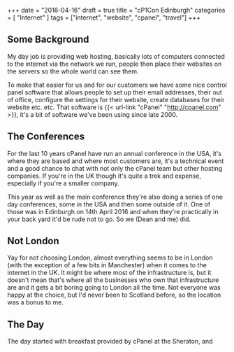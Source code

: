+++
date = "2016-04-16"
draft = true
title = "cP1Con Edinburgh"
categories = [ "Internet" ]
tags = ["internet", "website", "cpanel", "travel"]
+++

## Some Background
My day job is providing web hosting, basically lots of computers connected to the internet via the network we run, people then place their websites on the servers so the whole world can see them.

To make that easier for us and for our customers we have some nice control panel software that allows people to set up their email addresses, their out of office, configure the settings for their website, create databases for their website etc. etc.   That software is {{< url-link "cPanel" "http://cpanel.com" >}}, it's a bit of software we've been using since late 2000.

## The Conferences
For the last 10 years cPanel have run an annual conference in the USA, it's where they are based and where most customers are, it's a technical event and a good chance to chat with not only the cPanel team but other hosting companies.  If you're in the UK though it's quite a trek and expense, especially if you're a smaller company.

This year as well as the main conference they're also doing a series of one day conferences, some in the USA and then some outside of it.  One of those was in Edinburgh on 14th April 2016 and when they're practically in your back yard it'd be rude not to go. So we (Dean and me) did.

## Not London
Yay for not choosing London, almost everything seems to be in London (with the exception of a few bits in Manchester) when it comes to the internet in the UK.  It might be where most of the infrastructure is, but it doesn't mean that's where all the businesses who own that infrastructure are and it gets a bit boring going to London all the time.  Not everyone was happy at the choice, but I'd never been to Scotland before, so the location was a bonus to me.

## The Day
The day started with breakfast provided by cPanel at the Sheraton, and 
